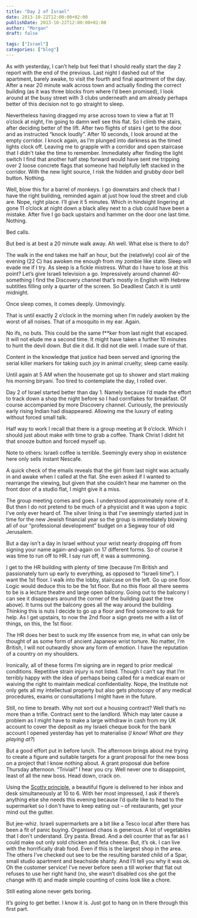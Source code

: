 ```yaml
---
title: "Day 2 of Israel"
date: 2013-10-22T12:00:00+02:00
publishDate: 2013-10-22T12:00:00+02:00
author: "Morgan"
draft: false

tags: ["Israel"]
categories: ["blog"]
---
```


As with yesterday, I can’t help but feel that I should really start the day 2 report with the end of the previous. Last night I dashed out of the apartment, barely awake, to visit the fourth and final apartment of the day. After a near 20 minute walk across town and actually finding the correct building (as it was three blocks from where I’d been promised), I look around at the busy street with 3 clubs underneath and am already perhaps better of this decision not to go straight to sleep.

Nevertheless having dragged my arse across town to view a flat at 11 o’clock at night, I’m going to damn well see this flat. So I climb the stairs, after deciding better of the lift. After two flights of stairs I get to the door and as instructed “knock loudly”. After 10 seconds, I look around at the empty corridor. I knock again, as I’m plunged into darkness as the timed lights clock off. Leaving me to grapple with a corridor and open staircase that I didn't take the time to remember. Immediately after finding the light switch I find that another half step forward would have sent me tripping over 2 loose concrete flags that someone had helpfully left stacked in the corridor. With the new light source, I risk the hidden and grubby door bell button. Nothing.

Well, blow this for a barrel of monkeys. I go downstairs and check that I have the right building, reminded again at just how loud the street and club are. Nope, right place. I’ll give it 5 minutes. Which in hindsight lingering at gone 11 o’clock at night down a black alley next to a club could have been a mistake. After five I go back upstairs and hammer on the door one last time. Nothing.

Bed calls.

But bed is at best a 20 minute walk away. Ah well. What else is there to do?

The walk in the end takes me half an hour, but the (relatively) cool air of the evening (22 C) has awoken me enough from my zombie like state. Sleep will evade me if I try. As sleep is a fickle mistress. What do I have to lose at this point? Let’s give Israeli television a go. Impressively around channel 40-something I find the Discovery channel that’s mostly in English with Hebrew subtitles filling only a quarter of the screen. So Deadliest Catch it is until midnight.

Once sleep comes, it comes deeply. Unmovingly.

That is until exactly 2 o’clock in the morning when I’m rudely awoken by the worst of all noises. That of a mosquito in my ear. Again.

No ifs, no buts. This could be the same f**ker from last night that escaped. It will not elude me a second time. It might have taken a further 10 minutes to hunt the devil down. But die it did. It did not die well. I made sure of that.

Content in the knowledge that justice had been served and ignoring the serial killer markers for taking such joy in animal cruelty; sleep came easily.

Until again at 5 AM when the housemate got up to shower and start making his morning biryani. Too tired to contemplate the day, I rolled over.

Day 2 of Israel started better than day 1. Namely because I’d made the effort to track down a shop the night before so I had cornflakes for breakfast. Of course accompanied by more Discovery channel. Curiously, the previously early rising Indian had disappeared. Allowing me the luxury of eating without forced small talk.

Half way to work I recall that there is a group meeting at 9 o’clock. Which I should just about make with time to grab a coffee. Thank Christ I didnt hit that snooze button and forced myself up.

Note to others: Israeli coffee is terrible. Seemingly every shop in existence here only sells instant Nescafe.

A quick check of the emails reveals that the girl from last night was actually in and awake when I called at the flat. She even asked if I wanted to rearrange the viewing, but given that she couldn’t hear me hammer on the front door of a studio flat, I might give it a miss.

The group meeting comes and goes. I understood approximately none of it. But then I do not pretend to be much of a physicist and it was upon a topic I’ve only ever heard of. The silver lining is that I’ve seemingly started just in time for the new Jewish financial year so the group is immediately blowing all of our “professional development” budget on a Segway tour of old Jerusalem.

But a day isn’t a day in Israel without your wrist nearly dropping off from signing your name again-and-again on 17 different forms. So of course it was time to run off to HR. I say run off, it was a summoning.

I get to the HR building with plenty of time (because I’m British and passionately turn up early to everything, as opposed to “Israeli time“). I want the 1st floor. I walk into the lobby, staircase on the left. Go up one floor. Logic would deduce this to be the 1st floor. But no this floor all there seems to be is a lecture theatre and large open balcony. Going out to the balcony I can see it disappears around the corner of the building (past the tree above). It turns out the balcony goes all the way around the building. Thinking this is nuts I decide to go up a floor and find someone to ask for help. As I get upstairs, to now the 2nd floor a sign greets me with a list of things, on this, the 1st floor.

The HR does her best to suck my life essence from me, in what can only be thought of as some form of ancient Japanese wrist torture. No matter, I’m British, I will not outwardly show any form of emotion. I have the reputation of a country on my shoulders.

Ironically, all of these forms I’m signing are in regard to prior medical conditions. Repetitive strain injury is not listed. Though I can’t say that I’m terribly happy with the idea of perhaps being called for a medical exam or waiving the right to maintain medical confidentiality. Nope, the Institute not only gets all my intellectual property but also gets photocopy of any medical procedures, exams or consultations I might have in the future.

Still, no time to breath. Why not sort out a housing contract? Well that’s no more than a trifle. Contract sent to the landlord. Which may later cause a problem as I might have to make a large withdraw in cash from my UK account to cover the deposit as my Israeli cheque book for the bank account I opened yesterday has yet to materialise (*I know! What are they playing at?*)

But a good effort put in before lunch. The afternoon brings about me trying to create a figure and suitable targets for a grant proposal for the new boss on a project that I know nothing about. A grant proposal due before Thursday afternoon. “Trivial!” I hear you cry. Well never one to disappoint, least of all the new boss. Head down, crack on.

Using the [Scotty principle](https://www.urbandictionary.com/define.php?term=Scotty%20Principle), a beautiful figure is delivered to her inbox and desk simultaneously at 10 to 6. With her most impressed, I ask if there’s anything else she needs this evening because I’d quite like to head to the supermarket so I don't have to keep eating out – of restaurants, get your mind out the gutter.

But jee-whiz. Israeli supermarkets are a bit like a Tesco local after there has been a fit of panic buying. Organised chaos is generous. A lot of vegetables that I don't understand. Dry pasta. Bread. And a deli counter that as far as I could make out only sold chicken and feta cheese. But, it’s ok. I can live with the horrifically drab food. Even if this is the largest shop in the area. The others I’ve checked out see to be the resulting barsted child of a Spar, small studio apartment and beachside shanty. And I’ll tell you why it was ok. Oh the customer service! I’ve never before seen a till worker that flat out refuses to use her right hand (no, she wasn’t disabled cos she got the change with it) and made simple counting of coins look like a chore.

Still eating alone never gets boring.

It’s going to get better. I know it is. Just got to hang on in there through this first part.
